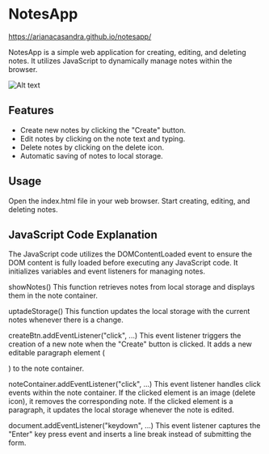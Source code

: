 # NotesApp 
https://arianacasandra.github.io/notesapp/

NotesApp is a simple web application for creating, editing, and deleting notes. It utilizes JavaScript to dynamically manage notes within the browser.

![Alt text](https://raw.githubusercontent.com/arianacasandra/Javascript/main/Notes/doc/pics.png)


## Features

- Create new notes by clicking the "Create" button.
- Edit notes by clicking on the note text and typing.
- Delete notes by clicking on the delete icon.
- Automatic saving of notes to local storage.

## Usage
Open the index.html file in your web browser.
Start creating, editing, and deleting notes.

## JavaScript Code Explanation
The JavaScript code utilizes the DOMContentLoaded event to ensure the DOM content is fully loaded before executing any JavaScript code. It initializes variables and event listeners for managing notes.

showNotes()
This function retrieves notes from local storage and displays them in the note container.

uptadeStorage()
This function updates the local storage with the current notes whenever there is a change.

createBtn.addEventListener("click", ...)
This event listener triggers the creation of a new note when the "Create" button is clicked. It adds a new editable paragraph element (<p>) to the note container.

noteContainer.addEventListener("click", ...)
This event listener handles click events within the note container. If the clicked element is an image (delete icon), it removes the corresponding note. If the clicked element is a paragraph, it updates the local storage whenever the note is edited.

document.addEventListener("keydown", ...)
This event listener captures the "Enter" key press event and inserts a line break instead of submitting the form.
